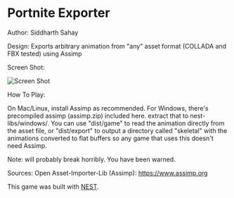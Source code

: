 # Portnite Exporter

Author: Siddharth Sahay

Design: Exports arbitrary animation from "any" asset format (COLLADA and FBX tested) using Assimp

Screen Shot:

![Screen Shot](screenshot.png)

How To Play:

On Mac/Linux, install Assimp as recommended.
For Windows, there's precompiled assimp (assimp.zip) included here. extract that to nest-libs/windows/.
You can use "dist/game" to read the animation directly from the asset file, or "dist/export" to output a directory called "skeletal" with the animations converted to flat buffers so any game that uses this doesn't need Assimp.

Note: will probably break horribly. You have been warned.

Sources: Open Asset-Importer-Lib (Assimp): https://www.assimp.org

This game was built with [NEST](NEST.md).

